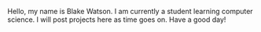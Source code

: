 Hello, my name is Blake Watson. 
I am currently a student learning computer science. 
I will post projects here as time goes on.
Have a good day!
